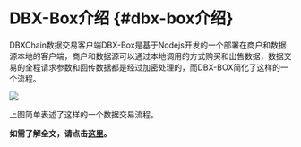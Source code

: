 # DBX-Box介绍 {#dbx-box介绍}

DBXChain数据交易客户端DBX-Box是基于Nodejs开发的一个部署在商户和数据源本地的客户端，商户和数据源可以通过本地调用的方式购买和出售数据，数据交易的全程请求参数和回传数据都是经过加密处理的，而DBX-BOX简化了这样的一个流程。

![](/assets/sequence.png)

上图简单表述了这样的一个数据交易流程。

**如需了解全文，请点击**[**这里**](https://github.com/dbxone/dbx-box/blob/dev/README-CN.md)**。**

